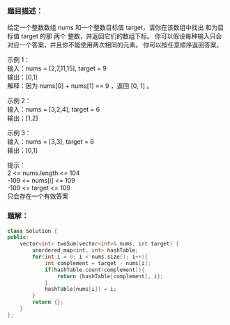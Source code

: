 ### 题目描述：
给定一个整数数组 nums 和一个整数目标值 target，请你在该数组中找出 和为目标值 target 的那 两个 整数，并返回它们的数组下标。
你可以假设每种输入只会对应一个答案，并且你不能使用两次相同的元素。
你可以按任意顺序返回答案。

示例 1：<br>
输入：nums = [2,7,11,15], target = 9<br>
输出：[0,1]<br>
解释：因为 nums[0] + nums[1] == 9 ，返回 [0, 1] 。

示例 2：<br>
输入：nums = [3,2,4], target = 6<br>
输出：[1,2]

示例 3：<br>
输入：nums = [3,3], target = 6<br>
输出：[0,1]

提示：<br>
2 <= nums.length <= 104<br>
-109 <= nums[i] <= 109<br>
-109 <= target <= 109<br>
只会存在一个有效答案

### 题解：
```c++
class Solution {
public:
    vector<int> twoSum(vector<int>& nums, int target) {
        unordered_map<int, int> hashTable;
        for(int i = 0; i < nums.size(); i++){
            int complement = target - nums[i];
            if(hashTable.count(complement)){
                return {hashTable[complement], i};
            }
            hashTable[nums[i]] = i;
        }
        return {};
    }
};

```
